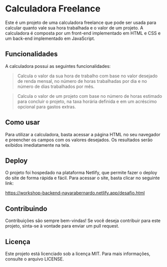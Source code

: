 # Calculadora Freelance

Este é um projeto de uma calculadora freelance que pode ser usada para calcular quanto vale sua hora trabalhada e o valor de um projeto. A calculadora é composta por um front-end implementado em HTML e CSS e um back-end implementado em JavaScript.

## Funcionalidades

A calculadora possui as seguintes funcionalidades:

> Calcula o valor da sua hora de trabalho com base no valor desejado de renda mensal, no número de horas trabalhadas por dia e no número de dias trabalhados por mês.

> Calcula o valor de um projeto com base no número de horas estimado para concluir o projeto, na taxa horária definida e em um acréscimo opcional para gastos extras.

## Como usar

Para utilizar a calculadora, basta acessar a página HTML no seu navegador e preencher os campos com os valores desejados. Os resultados serão exibidos imediatamente na tela.

## Deploy

O projeto foi hospedado na plataforma Netlify, que permite fazer o deploy do site de forma rápida e fácil. Para acessar o site, basta clicar no seguinte link:

https://workshop-backend-nayarabernardo.netlify.app/desafio.html

## Contribuindo

Contribuições são sempre bem-vindas! Se você deseja contribuir para este projeto, sinta-se à vontade para enviar um pull request.

## Licença

Este projeto está licenciado sob a licença MIT. Para mais informações, consulte o arquivo LICENSE.
